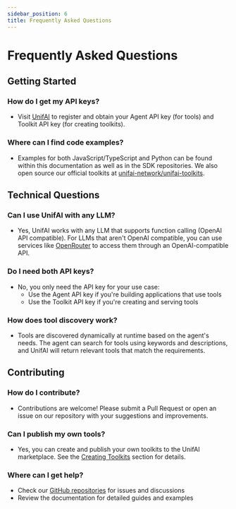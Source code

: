 ```yaml
---
sidebar_position: 6
title: Frequently Asked Questions
---
```


# Frequently Asked Questions

## Getting Started

### How do I get my API keys?
- Visit [UnifAI](https://app.unifai.network/) to register and obtain your Agent API key (for tools) and Toolkit API key (for creating toolkits).

### Where can I find code examples?
- Examples for both JavaScript/TypeScript and Python can be found within this documentation as well as in the SDK repositories. We also open source our official toolkits at [unifai-network/unifai-toolkits](https://github.com/unifai-network/unifai-toolkits).

## Technical Questions

### Can I use UnifAI with any LLM?
- Yes, UnifAI works with any LLM that supports function calling (OpenAI API compatible). For LLMs that aren't OpenAI compatible, you can use services like [OpenRouter](https://openrouter.ai/docs) to access them through an OpenAI-compatible API.

### Do I need both API keys?
- No, you only need the API key for your use case:
  - Use the Agent API key if you're building applications that use tools
  - Use the Toolkit API key if you're creating and serving tools

### How does tool discovery work?
- Tools are discovered dynamically at runtime based on the agent's needs. The agent can search for tools using keywords and descriptions, and UnifAI will return relevant tools that match the requirements.

## Contributing

### How do I contribute?
- Contributions are welcome! Please submit a Pull Request or open an issue on our repository with your suggestions and improvements.

### Can I publish my own tools?
- Yes, you can create and publish your own toolkits to the UnifAI marketplace. See the [Creating Toolkits](/docscreating-toolkits) section for details.

### Where can I get help?
- Check our [GitHub repositories](https://github.com/unifai-network/) for issues and discussions
- Review the documentation for detailed guides and examples
